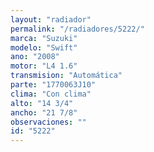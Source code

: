 ```yaml
---
layout: "radiador"
permalink: "/radiadores/5222/"
marca: "Suzuki"
modelo: "Swift"
ano: "2008"
motor: "L4 1.6"
transmision: "Automática"
parte: "1770063J10"
clima: "Con clima"
alto: "14 3/4"
ancho: "21 7/8"
observaciones: ""
id: "5222"
---
```


